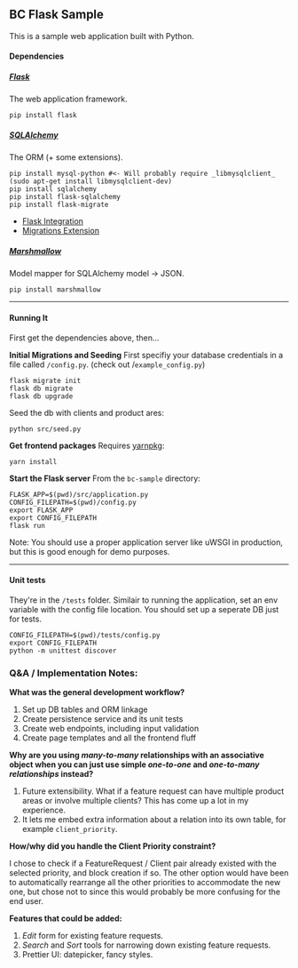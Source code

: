 ## BC Flask Sample
This is a sample web application built with Python.

#### Dependencies

##### [Flask](http://flask.pocoo.org/docs/0.12/quickstart/)
The web application framework.

```
pip install flask
```

##### [SQLAlchemy](https://www.sqlalchemy.org/)
The ORM (+ some extensions).

```
pip install mysql-python #<- Will probably require _libmysqlclient_ (sudo apt-get install libmysqlclient-dev)
pip install sqlalchemy
pip install flask-sqlalchemy
pip install flask-migrate
```

- [Flask Integration](http://flask.pocoo.org/docs/0.12/quickstart/)
- [Migrations Extension](https://flask-migrate.readthedocs.io/en/latest/)

##### [Marshmallow](https://marshmallow.readthedocs.io/en/latest/)
Model mapper for SQLAlchemy model -> JSON.
```
pip install marshmallow
```

---

#### Running It

First get the dependencies above, then...

**Initial Migrations and Seeding**
First specifiy your database credentials in a file called `/config.py`. (check out /`example_config.py`)
```
flask migrate init
flask db migrate
flask db upgrade
```

Seed the db with clients and product ares:
```
python src/seed.py
```

**Get frontend packages**
Requires [yarnpkg](https://yarnpkg.com/lang/en/docs/install/):
```
yarn install
```

**Start the Flask server**
From the `bc-sample` directory:
```
FLASK_APP=$(pwd)/src/application.py
CONFIG_FILEPATH=$(pwd)/config.py
export FLASK_APP
export CONFIG_FILEPATH
flask run
```
Note: You should use a proper application server like uWSGI in production, but this is good enough for demo purposes.

---

#### Unit tests
They're in the `/tests` folder. Similair to running the application, set an env variable with the config file location. You should set up a seperate DB just for tests.
```
CONFIG_FILEPATH=$(pwd)/tests/config.py
export CONFIG_FILEPATH
python -m unittest discover
```


### Q&A / Implementation Notes:
**What was the general development workflow?**

1. Set up DB tables and ORM linkage
2. Create persistence service and its unit tests
3. Create web endpoints, including input validation
4. Create page templates and all the frontend fluff

**Why are you using _many-to-many_ relationships with an associative object when you can just use simple _one-to-one_ and _one-to-many relationships_ instead?**

1. Future extensibility. What if a feature request can have multiple product areas or involve multiple clients? This has come up a lot in my experience.
2. It lets me embed extra information about a relation into its own table, for example `client_priority`.

**How/why did you handle the Client Priority constraint?**

I chose to check if a FeatureRequest / Client pair already existed with the selected priority, and block creation if so. The other option would have been to automatically rearrange all the other priorities to accommodate the new one, but chose not to since this would probably be more confusing for the end user.

**Features that could be added:**

1. _Edit_ form for existing feature requests.
2. _Search_ and _Sort_ tools for narrowing down existing feature requests.
3. Prettier UI: datepicker, fancy styles.